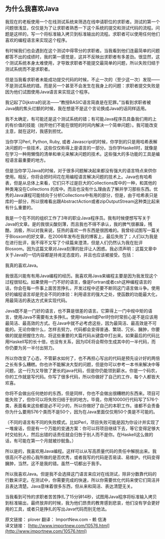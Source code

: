 为什么我喜欢Java
--------------

我现在的老板使用一个在线测试系统来筛选在线申请职位的求职者。测试的第一个问题很浅显，仅仅是为了让求职者熟悉一下这个系统的提交和测试代码的流程。问题是这样的，写一个将标准输入拷贝到标准输出的流程。求职者可以使用任何他们喜欢的编程语言来实现这个程序。

有时候我们也会遇到在这个测试中得零分的求职者。当我看到他们连最简单的问题都答不出的成绩时，我的第一感觉是，这并不反映出求职者有多差劲。很显然，这个测试系统本身太难使用，才导致求职者不能提交最简单的问题，所以失败归结于测试系统而不是求职者。

但是当我看求职者未能成功提交代码的时候，不止一次的（至少这一次）发现——不是测试系统的错。而是另一个甚至不会发生在我身上的问题：求职者提交失败是因为他们试图使用Java语言来实现这个程序。

我记起了Dijkstra的说法——“教授BASIC语言简直是在犯罪。”当看到求职者被Java搞的焦头烂额的时候，我在想是不是这个言论换成Java的话同样适用。

我不太确定，有可能还是这个测试系统的错；有可能Java程序员具备我们用的上的有价值的技能（抛开他们不能在很短的时间内解决一个简单问题）。我可能改变主意，就在这时，我感到担忧。

当你学习Perl, Python, Ruby, 或者 Javascript的时候，你学到的只是用哈希表解决问题的一些技术，这些仅仅称得上是语言的一部分。当你学Haskell时，就像是在学习一种用懒惰的清单和单元来解决问题的技术。这些强大的多功能的工具是编程语言最重要的地方。

但是当你学习Java的时候，对于很多问题解决起来都没有强大的语言特点来供你使用。相反，你将会把时间花在用编程语言解决问题的技术上。Java也有哈希表，但是从总体上来看，它们只不过是巨大的Collections库中的一种，和其他的种类淹没在Collections 的库中。而且也没有什么理由去了解并学习那些东西。优秀的Java课程可能倾向于分析Collections中有用的部分，但是，由于哈希表只是库的一部分，所以很难看出跟AbstractAction或者zipOutputStream这种类比起来有什么重要的。

我是一个在不同的组织工作了3年的职业Java程序员。我有时候便想写写关于Java的文章。是的我很尖酸刻薄，而且我也不得不承认，我的脾气很暴躁，残酷，消极，所以对我来说，狂热的喜欢一件东西是很困难的。我曾经试图写一篇关于Blosxom的好文章，在2006年发布在我的博客上，最后失败了；人们以为我是在进行批评，我不得不又写了个续篇来澄清，但是人们仍然认为我在批评Blosxom。因为这篇文章对Java刻薄的批评让人困惑。我必须声明：这篇文章中关于Java的一切内容都是持肯定态度的，并且也应该被接受。包括：

我真的喜欢Java。

我很高兴能有有用Java编程的经历。我喜欢用Java来编程主要是因为我发现这个过程很轻松。如果使用一门不好的语言，像是Fortran或者csh这种编程语言的话，你会在每一件事上面苦苦挣扎，开发过程中还要不断同这门语言做斗争。使用好的编程语言却是完全不同的体验：利用语言的强大之处，使函数的功能最大化，用最简洁的表达方式来实现代码。

Java既不是一门好的语言，也不算是很差的语言。它算得上一门中规中矩的语言，使用Java不需要有太多挣扎。使用Haskell或Perl时你时常担心是不是应该用最简洁、最高效的方式。在Java中就不必考虑这些，因为最简洁、最高效是不可能的。无论你做什么，怎样去努力，代码都会变得普通、繁琐、冗长、臃肿，你要做的就是把握住方向，将这些重要的大篇代码从键盘中打出来。如果最后的代码比用Haskell写的长十倍，也没有关系，因为IDE将会帮你生成其中的一半代码，而你仍要为另一半付出努力。

所以你改变了心态，不管薪水如何了，也不再担心写出的代码是预先设计好的两倍之长有多么糟糕。你也许不能解决大型的问题，但是你可以参考一本书来解决中等问题，这一行为又导致了更长的java代码，但是你仍能领到薪水。你是一个码农，你的工作就是写代码。你写了很多代码，所以你做好了自己的工作，每个人都皆大欢喜。

你将不会做出任何绝妙的东西，但是同样，你也不会做出很糟糕的东西来。项目可能失败了，但你可以将失败归结于别的地方。毕竟，你用10000行代码写了576个类，表面看来这些都是必不可少的，所以你做好了自己的本职工作。谁都不会责备你为什么要用576个类而不是50个，因为在Java里面仅仅用50个类是不可能的。

（不同的语言有不同的失败模式。比如Perl，项目失败可能是因为你设计并实现了一堆废话，但是有一个万能的变通方案：你可以将项目继续下去，等它变得足够大时交给别人，然后出错的话责任就会归咎于别人而不是你。在Haskell这么做的话，有可能在第一个月就被炒鱿鱼。）

所以是的，我喜欢用Java编程。这样可以从写高质量代码的责任中解脱出来。我很高兴不必担心我所做的是否优秀，或者我写的代码是否易读、易维护。代码变得臃肿，当然，这不是我的错。虽然一切都出于我手。

所以我喜欢Java。但是我不会选择这门语言来应对在线测试，除非分数靠代码的行数来评定。在测试中，你需要完成的快速，所以你需要优化代码来使它们简洁并且表达清楚。Java意味着很多东西，但从来和简洁、表达清楚无关。

当我看到可怜的求职者苦苦挣扎了15分钟14秒，试图用Java程序将标准输入拷贝到标准输出，最终放弃的时候，我为他们昂贵的教育感到悲哀，他们没有学会更好用的工具，或者只是挣扎的写出Java代码而别无他法。 

原文链接： plover 翻译： ImportNew.com - 赖 信涛  
译文链接： [http://www.importnew.com/10576.html](http://www.importnew.com/10576.html)